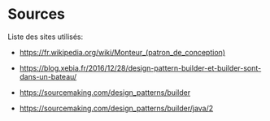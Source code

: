 # Sources

Liste des sites utilisés:

- https://fr.wikipedia.org/wiki/Monteur_(patron_de_conception)

- https://blog.xebia.fr/2016/12/28/design-pattern-builder-et-builder-sont-dans-un-bateau/

- https://sourcemaking.com/design_patterns/builder

- https://sourcemaking.com/design_patterns/builder/java/2
